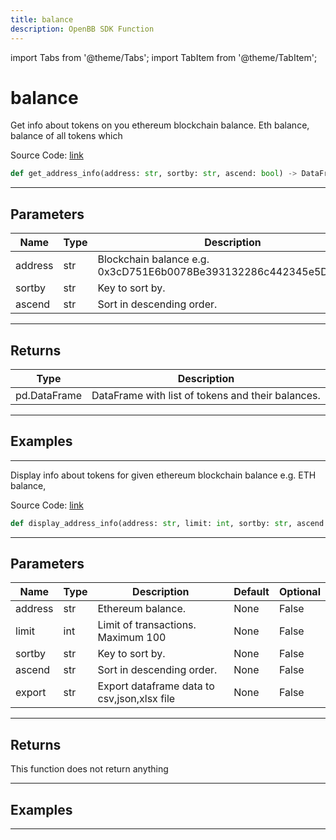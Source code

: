 ```yaml
---
title: balance
description: OpenBB SDK Function
---
```


import Tabs from '@theme/Tabs';
import TabItem from '@theme/TabItem';

# balance

<Tabs>
<TabItem value="model" label="Model" default>

Get info about tokens on you ethereum blockchain balance. Eth balance, balance of all tokens which

Source Code: [link](https://github.com/OpenBB-finance/OpenBBTerminal/tree/main/openbb_terminal/cryptocurrency/onchain/ethplorer_model.py#L196)

```python
def get_address_info(address: str, sortby: str, ascend: bool) -> DataFrame
```
---

## Parameters

| Name | Type | Description | Default | Optional |
| ---- | ---- | ----------- | ------- | -------- |
| address | str | Blockchain balance e.g. 0x3cD751E6b0078Be393132286c442345e5DC49699 | None | False |
| sortby | str | Key to sort by. | None | False |
| ascend | str | Sort in descending order. | None | False |

---

## Returns

| Type | Description |
| ---- | ----------- |
| pd.DataFrame | DataFrame with list of tokens and their balances. |

---

## Examples

---



</TabItem>
<TabItem value="view" label="View">

Display info about tokens for given ethereum blockchain balance e.g. ETH balance,

Source Code: [link](https://github.com/OpenBB-finance/OpenBBTerminal/tree/main/openbb_terminal/cryptocurrency/onchain/ethplorer_view.py#L21)

```python
def display_address_info(address: str, limit: int, sortby: str, ascend: bool, export: str) -> None
```
---

## Parameters

| Name | Type | Description | Default | Optional |
| ---- | ---- | ----------- | ------- | -------- |
| address | str | Ethereum balance. | None | False |
| limit | int | Limit of transactions. Maximum 100 | None | False |
| sortby | str | Key to sort by. | None | False |
| ascend | str | Sort in descending order. | None | False |
| export | str | Export dataframe data to csv,json,xlsx file | None | False |

---

## Returns

This function does not return anything

---

## Examples

---



</TabItem>
</Tabs>